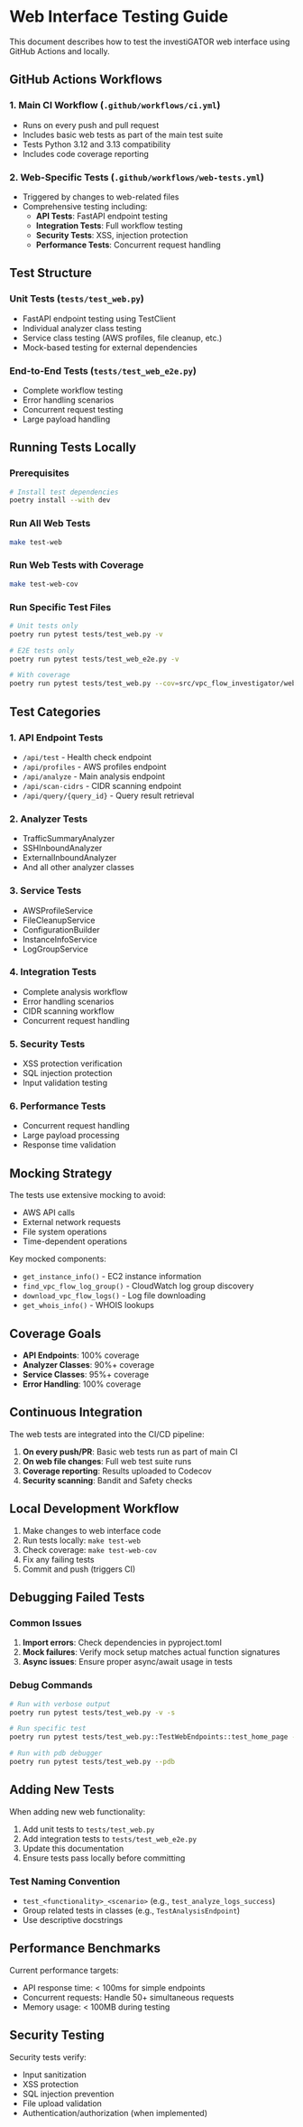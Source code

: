 # Web Interface Testing Guide

This document describes how to test the investiGATOR web interface using GitHub Actions and locally.

## GitHub Actions Workflows

### 1. Main CI Workflow (`.github/workflows/ci.yml`)

- Runs on every push and pull request
- Includes basic web tests as part of the main test suite
- Tests Python 3.12 and 3.13 compatibility
- Includes code coverage reporting

### 2. Web-Specific Tests (`.github/workflows/web-tests.yml`)

- Triggered by changes to web-related files
- Comprehensive testing including:
  - **API Tests**: FastAPI endpoint testing
  - **Integration Tests**: Full workflow testing
  - **Security Tests**: XSS, injection protection
  - **Performance Tests**: Concurrent request handling

## Test Structure

### Unit Tests (`tests/test_web.py`)

- FastAPI endpoint testing using TestClient
- Individual analyzer class testing
- Service class testing (AWS profiles, file cleanup, etc.)
- Mock-based testing for external dependencies

### End-to-End Tests (`tests/test_web_e2e.py`)

- Complete workflow testing
- Error handling scenarios
- Concurrent request testing
- Large payload handling

## Running Tests Locally

### Prerequisites

```bash
# Install test dependencies
poetry install --with dev
```

### Run All Web Tests

```bash
make test-web
```

### Run Web Tests with Coverage

```bash
make test-web-cov
```

### Run Specific Test Files

```bash
# Unit tests only
poetry run pytest tests/test_web.py -v

# E2E tests only
poetry run pytest tests/test_web_e2e.py -v

# With coverage
poetry run pytest tests/test_web.py --cov=src/vpc_flow_investigator/web --cov-report=html
```

## Test Categories

### 1. API Endpoint Tests

- `/api/test` - Health check endpoint
- `/api/profiles` - AWS profiles endpoint
- `/api/analyze` - Main analysis endpoint
- `/api/scan-cidrs` - CIDR scanning endpoint
- `/api/query/{query_id}` - Query result retrieval

### 2. Analyzer Tests

- TrafficSummaryAnalyzer
- SSHInboundAnalyzer
- ExternalInboundAnalyzer
- And all other analyzer classes

### 3. Service Tests

- AWSProfileService
- FileCleanupService
- ConfigurationBuilder
- InstanceInfoService
- LogGroupService

### 4. Integration Tests

- Complete analysis workflow
- Error handling scenarios
- CIDR scanning workflow
- Concurrent request handling

### 5. Security Tests

- XSS protection verification
- SQL injection protection
- Input validation testing

### 6. Performance Tests

- Concurrent request handling
- Large payload processing
- Response time validation

## Mocking Strategy

The tests use extensive mocking to avoid:

- AWS API calls
- External network requests
- File system operations
- Time-dependent operations

Key mocked components:

- `get_instance_info()` - EC2 instance information
- `find_vpc_flow_log_group()` - CloudWatch log group discovery
- `download_vpc_flow_logs()` - Log file downloading
- `get_whois_info()` - WHOIS lookups

## Coverage Goals

- **API Endpoints**: 100% coverage
- **Analyzer Classes**: 90%+ coverage
- **Service Classes**: 95%+ coverage
- **Error Handling**: 100% coverage

## Continuous Integration

The web tests are integrated into the CI/CD pipeline:

1. **On every push/PR**: Basic web tests run as part of main CI
2. **On web file changes**: Full web test suite runs
3. **Coverage reporting**: Results uploaded to Codecov
4. **Security scanning**: Bandit and Safety checks

## Local Development Workflow

1. Make changes to web interface code
2. Run tests locally: `make test-web`
3. Check coverage: `make test-web-cov`
4. Fix any failing tests
5. Commit and push (triggers CI)

## Debugging Failed Tests

### Common Issues

1. **Import errors**: Check dependencies in pyproject.toml
2. **Mock failures**: Verify mock setup matches actual function signatures
3. **Async issues**: Ensure proper async/await usage in tests

### Debug Commands

```bash
# Run with verbose output
poetry run pytest tests/test_web.py -v -s

# Run specific test
poetry run pytest tests/test_web.py::TestWebEndpoints::test_home_page -v

# Run with pdb debugger
poetry run pytest tests/test_web.py --pdb
```

## Adding New Tests

When adding new web functionality:

1. Add unit tests to `tests/test_web.py`
2. Add integration tests to `tests/test_web_e2e.py`
3. Update this documentation
4. Ensure tests pass locally before committing

### Test Naming Convention

- `test_<functionality>_<scenario>` (e.g., `test_analyze_logs_success`)
- Group related tests in classes (e.g., `TestAnalysisEndpoint`)
- Use descriptive docstrings

## Performance Benchmarks

Current performance targets:

- API response time: < 100ms for simple endpoints
- Concurrent requests: Handle 50+ simultaneous requests
- Memory usage: < 100MB during testing

## Security Testing

Security tests verify:

- Input sanitization
- XSS protection
- SQL injection prevention
- File upload validation
- Authentication/authorization (when implemented)
